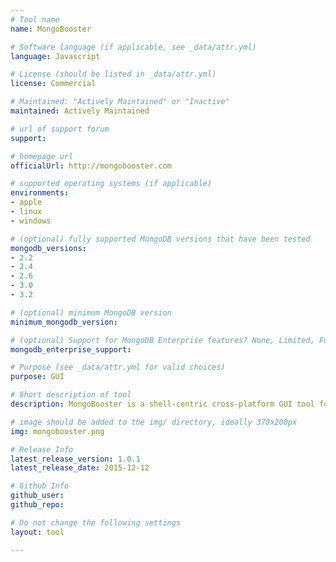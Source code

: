 ```yaml
---
# Tool name
name: MongoBooster

# Software language (if applicable, see _data/attr.yml)
language: Javascript

# License (should be listed in _data/attr.yml)
license: Commercial

# Maintained: "Actively Maintained" or "Inactive"
maintained: Actively Maintained

# url of support forum
support: 

# homepage url
officialUrl: http://mongobooster.com

# supported operating systems (if applicable)
environments:
- apple
- linux
- windows

# (optional) fully supported MongoDB versions that have been tested
mongodb_versions:
- 2.2
- 2.4
- 2.6
- 3.0
- 3.2

# (optional) minimum MongoDB version
minimum_mongodb_version:

# (optional) Support for MongoDB Enterprise features? None, Limited, Full
mongodb_enterprise_support: 

# Purpose (see _data/attr.yml for valid choices)
purpose: GUI

# Short description of tool
description: MongoBooster is a shell-centric cross-platform GUI tool for MongoDB v2.2-3.2, which provides update-in-place, Lodash & Moment.js integration, ES6 syntax support and true intellisense experience.

# image should be added to the img/ directory, ideally 370x200px
img: mongobooster.png

# Release Info
latest_release_version: 1.0.1
latest_release_date: 2015-12-12

# Github Info
github_user: 
github_repo: 

# Do not change the following settings
layout: tool

---
```

